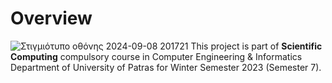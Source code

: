 # Overview
![Στιγμιότυπο οθόνης 2024-09-08 201721](https://github.com/user-attachments/assets/1b1eac9b-312b-4148-ad2a-ef0ada186818) This project is part of **Scientific Computing** compulsory course in Computer Engineering & Informatics Department of University of Patras for Winter Semester 2023 (Semester 7).
